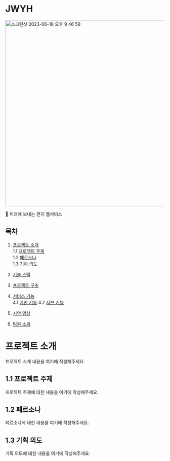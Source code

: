 # JWYH
<img width="587" alt="스크린샷 2023-06-18 오후 9 46 59" src="https://github.com/DawnteaStudio/JWYH/assets/90132183/db8b4848-388d-4c1a-9b1a-c7202509b432">

 미래에 보내는 편지 웹서비스

## **목차**

1. [프로젝트 소개](#프로젝트-소개)  
    1.1  [프로젝트 주제](#프로젝트-주제)  
    1.2  [페르소나](#페르소나)  
    1.3  [기획 의도](#기획-의도)
2. [기술 스택](#기술-스택)
3. [프로젝트 구조](#프로젝트-구조)
4. [서비스 기능](#서비스-기능)  
    4.1  [메인 기능](#메인-기능)
    4.2  [서브 기능](#서브-기능)

5. [시연 영상](#시연-영상)
6. [팀원 소개](#팀원-소개)

# 프로젝트 소개 <a name="프로젝트-소개"></a>
프로젝트 소개 내용을 여기에 작성해주세요.

## 1.1 프로젝트 주제 <a name="프로젝트-주제"></a>
프로젝트 주제에 대한 내용을 여기에 작성해주세요.

## 1.2 페르소나  <a name="페르소나"></a>
페르소나에 대한 내용을 여기에 작성해주세요.

## 1.3 기획 의도 <a name="기획-의도"></a>
기획 의도에 대한 내용을 여기에 작성해주세요.
